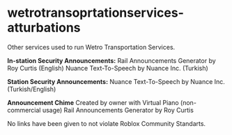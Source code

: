 # wetrotransoprtationservices-atturbations
Other services used to run Wetro Transportation Services.

**In-station Security Announcements:**
Rail Announcements Generator by Roy Curtis (English)
Nuance Text-To-Speech by Nuance Inc. (Turkish)

**Station Security Announcements:**
Nuance Text-To-Speech by Nuance Inc. (Turkish/English)

**Announcement Chime**
Created by owner with Virtual Piano (non-commercial usage)
Rail Announcements Generator by Roy Curtis

No links have been given to not violate Roblox Community Standarts.
